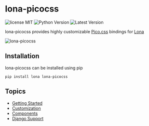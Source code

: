 # lona-picocss

![license MIT](https://img.shields.io/pypi/l/lona-picocss.svg)
![Python Version](https://img.shields.io/pypi/pyversions/lona-picocss.svg)
![Latest Version](https://img.shields.io/pypi/v/lona-picocss.svg)

lona-picocss provides highly customizable [Pico.css](https://picocss.com/) bindings for [Lona](https://lona-web.org)

![lona-picocss](doc/screenshots/settings.png)


## Installation

lona-picocss can be installed using pip

```
pip install lona lona-picocss
```


## Topics

 - [Getting Started](doc/getting-started.md)
 - [Customization](doc/customization.md)
 - [Components](doc/components.md)
 - [Django Support](doc/django.md)
